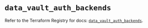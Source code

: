 # `data_vault_auth_backends`

Refer to the Terraform Registry for docs: [`data_vault_auth_backends`](https://registry.terraform.io/providers/hashicorp/vault/5.3.0/docs/data-sources/auth_backends).
